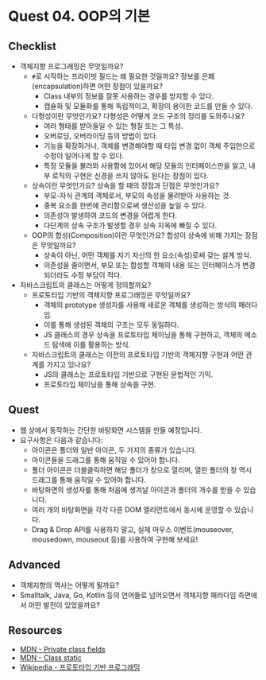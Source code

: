 # Quest 04. OOP의 기본

## Checklist

- 객체지향 프로그래밍은 무엇일까요?
  - `#`로 시작하는 프라이빗 필드는 왜 필요한 것일까요? 정보를 은폐(encapsulation)하면 어떤 장점이 있을까요?
    - Class 내부의 정보를 잘못 사용하는 경우를 방지할 수 있다.
    - 캡슐화 및 모듈화를 통해 독립적이고, 확장이 용이한 코드를 만들 수 있다.
  - 다형성이란 무엇인가요? 다형성은 어떻게 코드 구조의 정리를 도와주나요?
    - 여러 형태를 받아들일 수 있는 형질 또는 그 특성.
    - 오버로딩, 오버라이딩 등의 방법이 있다.
    - 기능을 확장하거나, 객체를 변경해야할 때 타입 변경 없이 객체 주입만으로 수정이 일어나게 할 수 있다.
    - 특정 모듈을 불러와 사용함에 있어서 해당 모듈의 인터페이스만을 알고, 내부 로직의 구현은 신경을 쓰지 않아도 된다는 장점이 있다.
  - 상속이란 무엇인가요? 상속을 할 때의 장점과 단점은 무엇인가요?
    - 부모-자식 관계의 객체로서, 부모의 속성을 물려받아 사용하는 것.
    - 중복 요소를 한번에 관리함으로써 생산성을 높일 수 있다.
    - 의존성이 발생하여 코드의 변경을 어렵게 한다.
    - 다단계의 상속 구조가 발생할 경우 상속 지옥에 빠질 수 있다.
  - OOP의 합성(Composition)이란 무엇인가요? 합성이 상속에 비해 가지는 장점은 무엇일까요?
    - 상속이 아닌, 어떤 객체를 자기 자신의 한 요소(속성)로써 갖는 설계 방식.
    - 의존성을 줄이면서, 부모 또는 합성할 객체의 내용 또는 인터페이스가 변경되더라도 수정 부담이 적다.
- 자바스크립트의 클래스는 어떻게 정의할까요?
  - 프로토타입 기반의 객체지향 프로그래밍은 무엇일까요?
    - 객체의 prototype 생성자를 사용해 새로운 객체를 생성하는 방식의 패러다임.
    - 이를 통해 생성된 객체의 구조는 모두 동일하다.
    - JS 클래스의 경우 상속을 프로토타입 체이닝을 통해 구현하고, 객체의 메소드 탐색에 이를 활용하는 방식.
  - 자바스크립트의 클래스는 이전의 프로토타입 기반의 객체지향 구현과 어떤 관계를 가지고 있나요?
    - JS의 클래스는 프로토타입 기반으로 구현된 문법적인 기믹.
    - 프로토타입 체이닝을 통해 상속을 구현.

## Quest

- 웹 상에서 동작하는 간단한 바탕화면 시스템을 만들 예정입니다.
- 요구사항은 다음과 같습니다:
  - 아이콘은 폴더와 일반 아이콘, 두 가지의 종류가 있습니다.
  - 아이콘들을 드래그를 통해 움직일 수 있어야 합니다.
  - 폴더 아이콘은 더블클릭하면 해당 폴더가 창으로 열리며, 열린 폴더의 창 역시 드래그를 통해 움직일 수 있어야 합니다.
  - 바탕화면의 생성자를 통해 처음에 생겨날 아이콘과 폴더의 개수를 받을 수 있습니다.
  - 여러 개의 바탕화면을 각각 다른 DOM 엘리먼트에서 동시에 운영할 수 있습니다.
  - Drag & Drop API를 사용하지 말고, 실제 마우스 이벤트(mouseover, mousedown, mouseout 등)를 사용하여 구현해 보세요!

## Advanced

- 객체지향의 역사는 어떻게 될까요?
- Smalltalk, Java, Go, Kotlin 등의 언어들로 넘어오면서 객체지향 패러다임 측면에서 어떤 발전이 있었을까요?

## Resources

- [MDN - Private class fields](https://developer.mozilla.org/ko/docs/Web/JavaScript/Reference/Classes/Private_class_fields)
- [MDN - Class static](https://developer.mozilla.org/ko/docs/Web/JavaScript/Reference/Classes/static)
- [Wikipedia - 프로토타입 기반 프로그래밍](https://ko.wikipedia.org/wiki/%ED%94%84%EB%A1%9C%ED%86%A0%ED%83%80%EC%9E%85_%EA%B8%B0%EB%B0%98_%ED%94%84%EB%A1%9C%EA%B7%B8%EB%9E%98%EB%B0%8D)
